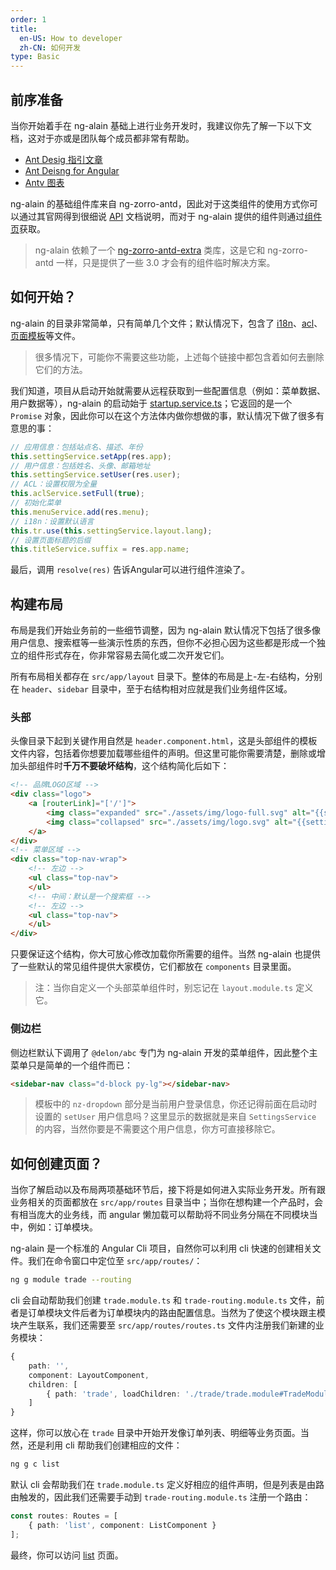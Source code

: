 ```yaml
---
order: 1
title:
  en-US: How to developer
  zh-CN: 如何开发
type: Basic
---
```


## 前序准备

当你开始着手在 ng-alain 基础上进行业务开发时，我建议你先了解一下以下文档，这对于亦或是团队每个成员都非常有帮助。

+ [Ant Desig 指引文章](//ant.design/docs/spec/introduce-cn)
+ [Ant Deisng for Angular](//ng.ant.design/)
+ [Antv 图表](//antv.alipay.com/zh-cn/index.html)

ng-alain 的基础组件库来自 ng-zorro-antd，因此对于这类组件的使用方式你可以通过其官网得到很细说 [API](//ng.ant.design/) 文档说明，而对于 ng-alain 提供的组件则通过[组件页](/components)获取。

> ng-alain 依赖了一个 [ng-zorro-antd-extra](//cipchk.github.io/ng-zorro-antd-extra/) 类库，这是它和 ng-zorro-antd 一样，只是提供了一些 3.0 才会有的组件临时解决方案。

## 如何开始？

ng-alain 的目录非常简单，只有简单几个文件；默认情况下，包含了 [i18n](/docs/i18n)、[acl](/docs/acl)、[页面模板](/docs/template)等文件。

> 很多情况下，可能你不需要这些功能，上述每个链接中都包含着如何去删除它们的方法。

我们知道，项目从启动开始就需要从远程获取到一些配置信息（例如：菜单数据、用户数据等），ng-alain 的启动始于 [startup.service.ts](//github.com/cipchk/ng-alain/blob/master/src/app/core/services/startup.service.ts)；它返回的是一个 `Promise` 对象，因此你可以在这个方法体内做你想做的事，默认情况下做了很多有意思的事：

```ts
// 应用信息：包括站点名、描述、年份
this.settingService.setApp(res.app);
// 用户信息：包括姓名、头像、邮箱地址
this.settingService.setUser(res.user);
// ACL：设置权限为全量
this.aclService.setFull(true);
// 初始化菜单
this.menuService.add(res.menu);
// i18n：设置默认语言
this.tr.use(this.settingService.layout.lang);
// 设置页面标题的后缀
this.titleService.suffix = res.app.name;
```

最后，调用 `resolve(res)` 告诉Angular可以进行组件渲染了。

## 构建布局

布局是我们开始业务前的一些细节调整，因为 ng-alain 默认情况下包括了很多像用户信息、搜索框等一些演示性质的东西，但你不必担心因为这些都是形成一个独立的组件形式存在，你非常容易去简化或二次开发它们。

所有布局相关都存在 `src/app/layout` 目录下。整体的布局是上-左-右结构，分别在 `header`、`sidebar` 目录中，至于右结构相对应就是我们业务组件区域。

### 头部

头像目录下起到关键作用自然是 `header.component.html`，这是头部组件的模板文件内容，包括着你想要加载哪些组件的声明。但这里可能你需要清楚，删除或增加头部组件时**千万不要破坏结构**，这个结构简化后如下：

```html
<!-- 品牌LOGO区域 -->
<div class="logo">
    <a [routerLink]="['/']">
        <img class="expanded" src="./assets/img/logo-full.svg" alt="{{settings.app.name}}" style="max-height:40px;" />
        <img class="collapsed" src="./assets/img/logo.svg" alt="{{settings.app.name}}" style="max-height:30px;" />
    </a>
</div>
<!-- 菜单区域 -->
<div class="top-nav-wrap">
    <!-- 左边 -->
    <ul class="top-nav">
    </ul>
    <!-- 中间：默认是一个搜索框 -->
    <!-- 左边 -->
    <ul class="top-nav">
    </ul>
</div>
```

只要保证这个结构，你大可放心修改加载你所需要的组件。当然 ng-alain 也提供了一些默认的常见组件提供大家模仿，它们都放在 `components` 目录里面。

> 注：当你自定义一个头部菜单组件时，别忘记在 `layout.module.ts` 定义它。

### 侧边栏

侧边栏默认下调用了 `@delon/abc` 专门为 ng-alain 开发的菜单组件，因此整个主菜单只是简单的一个组件而已：

```html
<sidebar-nav class="d-block py-lg"></sidebar-nav>
```

> 模板中的 `nz-dropdown` 部分是当前用户登录信息，你还记得前面在启动时设置的 `setUser` 用户信息吗？这里显示的数据就是来自 `SettingsService` 的内容，当然你要是不需要这个用户信息，你方可直接移除它。

## 如何创建页面？

当你了解启动以及布局两项基础环节后，接下将是如何进入实际业务开发。所有跟业务相关的页面都放在 `src/app/routes` 目录当中；当你在想构建一个产品时，会有相当庞大的业务线，而 angular 懒加载可以帮助将不同业务分隔在不同模块当中，例如：订单模块。

ng-alain 是一个标准的 Angular Cli 项目，自然你可以利用 cli 快速的创建相关文件。我们在命令窗口中定位至 `src/app/routes/`：

```bash
ng g module trade --routing
```

cli 会自动帮助我们创建 `trade.module.ts` 和 `trade-routing.module.ts` 文件，前者是订单模块文件后者为订单模块内的路由配置信息。当然为了使这个模块跟主模块产生联系，我们还需要至 `src/app/routes/routes.ts` 文件内注册我们新建的业务模块：

```ts
{
    path: '',
    component: LayoutComponent,
    children: [
        { path: 'trade', loadChildren: './trade/trade.module#TradeModule' }
    ]
}
```

这样，你可以放心在 `trade` 目录中开始开发像订单列表、明细等业务页面。当然，还是利用 cli 帮助我们创建相应的文件：

```bash
ng g c list
```

默认 cli 会帮助我们在 `trade.module.ts` 定义好相应的组件声明，但是列表是由路由触发的，因此我们还需要手动到 `trade-routing.module.ts` 注册一个路由：

```ts
const routes: Routes = [
    { path: 'list', component: ListComponent }
];
```

最终，你可以访问 [list](//localhost:4200/#/trade/list) 页面。
